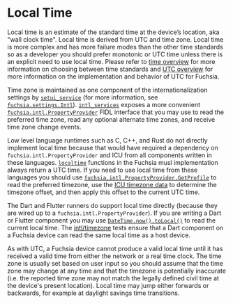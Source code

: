 # Local Time

Local time is an estimate of the standard time at the device’s location, aka
"wall clock time". Local time is derived from UTC and time zone. Local time is
more complex and has more failure modes than the other time standards so as a
developer you should prefer monotonic or UTC time unless there is an explicit
need to use local time. Please refer to [time overview](overview.md) for more
information on choosing between time standards and
[UTC overview](utc/overview.md) for more information on the implementation and
behavior of UTC for Fuchsia.

Time zone is maintained as one component of the internationalization settings
by [`setui_service`](/src/settings/service/meta/setui_service.cml) (for more information, see
[`fuchsia.settings.Intl`](https://fuchsia.dev/reference/fidl/fuchsia.settings#Intl)).
[`intl_services`](/src/intl/intl_services/meta/intl_services.cmx) exposes a more
convenient
[`fuchsia.intl.PropertyProvider`](https://fuchsia.dev/reference/fidl/fuchsia.intl#PropertyProvider)
FIDL interface that you may use to read the preferred time zone, read any
optional alternate time zones, and receive time zone change events.

Low level language runtimes such as C, C++, and Rust do not directly implement
local time because that would have required a dependency on
`fuchsia.intl.PropertyProvider` and ICU from all components written in these
languages. [`localtime`](/zircon/third_party/ulib/musl/src/time/localtime.c)
functions in the Fuchsia musl implementation always return a UTC time. If you
need to use local time from these languages you should use
[`fuchsia.intl.PropertyProvider.GetProfile`](https://fuchsia.dev/reference/fidl/fuchsia.intl#PropertyProvider.GetProfile)
to read the preferred timezone, use the
[ICU timezone data](development/internationalization/icu_data.md) to
determine the timezone offset, and then apply this offset to the current UTC
time.

The Dart and Flutter runners do support local time directly (because they are
wired up to a `fuchsia.intl.PropertyProvider`). If you are writing a Dart or
Flutter component you may use
[`DateTime.now().toLocal()`](https://api.flutter.dev/flutter/dart-core/DateTime/DateTime.now.html)
to read the current local time. The [intl/timezone](/src/tests/intl/timezone/)
tests ensure that a Dart component on a Fuchsia device can read the same local
time as a host device.

As with UTC, a Fuchsia device cannot produce a valid local time until it has
received a valid time from either the network or a real time clock. The time
zone is usually set based on user input so you should assume that the time zone
may change at any time and that the timezone is potentially inaccurate (i.e. the
reported time zone may not match the legally defined civil time at the device's
present location). Local time may jump either forwards or backwards, for example
at daylight savings time transitions.